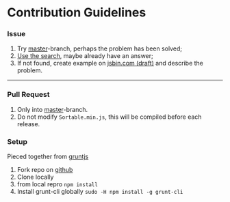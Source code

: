 # Contribution Guidelines

### Issue

 1. Try [master](https://github.com/SortableJS/Sortable/tree/master/)-branch, perhaps the problem has been solved;
 2. [Use the search](https://github.com/SortableJS/Sortable/search?type=Issues&q=problem), maybe already have an answer;
 3. If not found, create example on [jsbin.com (draft)](http://jsbin.com/zunibaxada/1/edit?html,js,output) and describe the problem.

---

### Pull Request

 1. Only into [master](https://github.com/SortableJS/Sortable/tree/master/)-branch.
 2. Do not modify `Sortable.min.js`, this will be compiled before each release.

### Setup

 Pieced together from [gruntjs](http://gruntjs.com/getting-started)

 1. Fork repo on [github](https://github.com)
 2. Clone locally
 3. from local repro ```npm install```
 4. Install grunt-cli globally ```sudo -H npm install -g grunt-cli```
